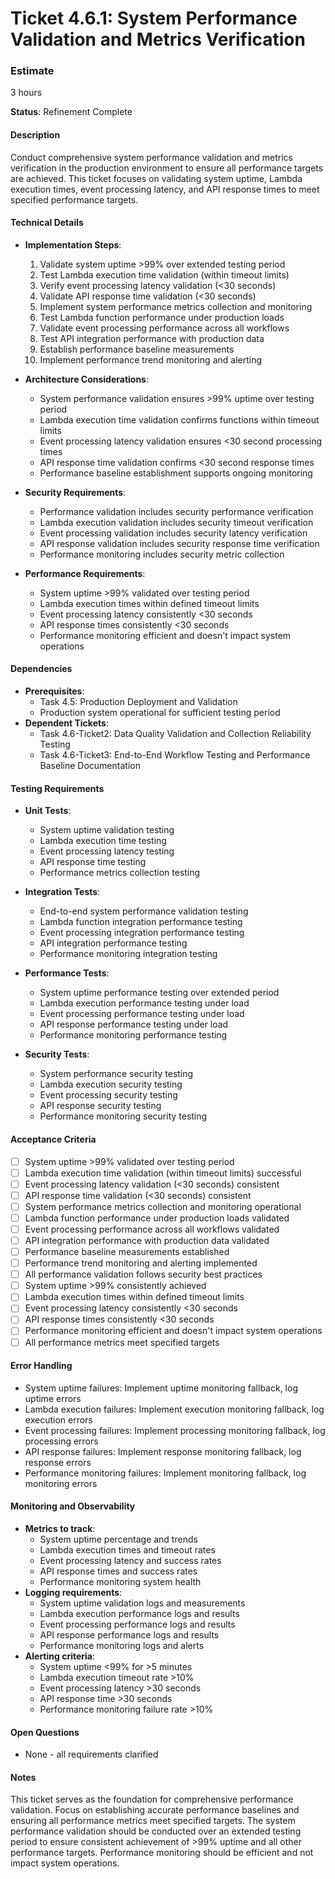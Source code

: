 # Ticket 4.6.1: System Performance Validation and Metrics Verification

### Estimate
3 hours

**Status**: Refinement Complete

#### Description
Conduct comprehensive system performance validation and metrics verification in the production environment to ensure all performance targets are achieved. This ticket focuses on validating system uptime, Lambda execution times, event processing latency, and API response times to meet specified performance targets.

#### Technical Details
- **Implementation Steps**:
  1. Validate system uptime >99% over extended testing period
  2. Test Lambda execution time validation (within timeout limits)
  3. Verify event processing latency validation (<30 seconds)
  4. Validate API response time validation (<30 seconds)
  5. Implement system performance metrics collection and monitoring
  6. Test Lambda function performance under production loads
  7. Validate event processing performance across all workflows
  8. Test API integration performance with production data
  9. Establish performance baseline measurements
  10. Implement performance trend monitoring and alerting

- **Architecture Considerations**:
  - System performance validation ensures >99% uptime over testing period
  - Lambda execution time validation confirms functions within timeout limits
  - Event processing latency validation ensures <30 second processing times
  - API response time validation confirms <30 second response times
  - Performance baseline establishment supports ongoing monitoring

- **Security Requirements**:
  - Performance validation includes security performance verification
  - Lambda execution validation includes security timeout verification
  - Event processing validation includes security latency verification
  - API response validation includes security response time verification
  - Performance monitoring includes security metric collection

- **Performance Requirements**:
  - System uptime >99% validated over testing period
  - Lambda execution times within defined timeout limits
  - Event processing latency consistently <30 seconds
  - API response times consistently <30 seconds
  - Performance monitoring efficient and doesn't impact system operations

#### Dependencies
- **Prerequisites**:
  - Task 4.5: Production Deployment and Validation
  - Production system operational for sufficient testing period
- **Dependent Tickets**:
  - Task 4.6-Ticket2: Data Quality Validation and Collection Reliability Testing
  - Task 4.6-Ticket3: End-to-End Workflow Testing and Performance Baseline Documentation

#### Testing Requirements
- **Unit Tests**:
  - System uptime validation testing
  - Lambda execution time testing
  - Event processing latency testing
  - API response time testing
  - Performance metrics collection testing

- **Integration Tests**:
  - End-to-end system performance validation testing
  - Lambda function integration performance testing
  - Event processing integration performance testing
  - API integration performance testing
  - Performance monitoring integration testing

- **Performance Tests**:
  - System uptime performance testing over extended period
  - Lambda execution performance testing under load
  - Event processing performance testing under load
  - API response performance testing under load
  - Performance monitoring performance testing

- **Security Tests**:
  - System performance security testing
  - Lambda execution security testing
  - Event processing security testing
  - API response security testing
  - Performance monitoring security testing

#### Acceptance Criteria
- [ ] System uptime >99% validated over testing period
- [ ] Lambda execution time validation (within timeout limits) successful
- [ ] Event processing latency validation (<30 seconds) consistent
- [ ] API response time validation (<30 seconds) consistent
- [ ] System performance metrics collection and monitoring operational
- [ ] Lambda function performance under production loads validated
- [ ] Event processing performance across all workflows validated
- [ ] API integration performance with production data validated
- [ ] Performance baseline measurements established
- [ ] Performance trend monitoring and alerting implemented
- [ ] All performance validation follows security best practices
- [ ] System uptime >99% consistently achieved
- [ ] Lambda execution times within defined timeout limits
- [ ] Event processing latency consistently <30 seconds
- [ ] API response times consistently <30 seconds
- [ ] Performance monitoring efficient and doesn't impact system operations
- [ ] All performance metrics meet specified targets

#### Error Handling
- System uptime failures: Implement uptime monitoring fallback, log uptime errors
- Lambda execution failures: Implement execution monitoring fallback, log execution errors
- Event processing failures: Implement processing monitoring fallback, log processing errors
- API response failures: Implement response monitoring fallback, log response errors
- Performance monitoring failures: Implement monitoring fallback, log monitoring errors

#### Monitoring and Observability
- **Metrics to track**:
  - System uptime percentage and trends
  - Lambda execution times and timeout rates
  - Event processing latency and success rates
  - API response times and success rates
  - Performance monitoring system health
- **Logging requirements**:
  - System uptime validation logs and measurements
  - Lambda execution performance logs and results
  - Event processing performance logs and results
  - API response performance logs and results
  - Performance monitoring logs and alerts
- **Alerting criteria**:
  - System uptime <99% for >5 minutes
  - Lambda execution timeout rate >10%
  - Event processing latency >30 seconds
  - API response time >30 seconds
  - Performance monitoring failure rate >10%

#### Open Questions
- None - all requirements clarified

#### Notes
This ticket serves as the foundation for comprehensive performance validation. Focus on establishing accurate performance baselines and ensuring all performance metrics meet specified targets. The system performance validation should be conducted over an extended testing period to ensure consistent achievement of >99% uptime and all other performance targets. Performance monitoring should be efficient and not impact system operations. 